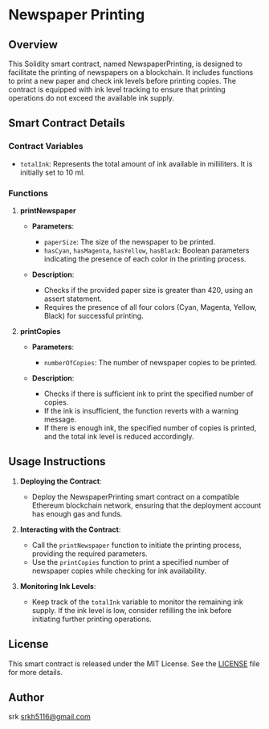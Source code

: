 # Newspaper Printing 

## Overview

This Solidity smart contract, named NewspaperPrinting, is designed to facilitate the printing of newspapers on a blockchain. It includes functions to print a new paper and check ink levels before printing copies. The contract is equipped with ink level tracking to ensure that printing operations do not exceed the available ink supply.

## Smart Contract Details

### Contract Variables

- `totalInk`: Represents the total amount of ink available in milliliters. It is initially set to 10 ml.

### Functions

1. **printNewspaper**

   - **Parameters**: 
     - `paperSize`: The size of the newspaper to be printed.
     - `hasCyan`, `hasMagenta`, `hasYellow`, `hasBlack`: Boolean parameters indicating the presence of each color in the printing process.

   - **Description**: 
     - Checks if the provided paper size is greater than 420, using an assert statement.
     - Requires the presence of all four colors (Cyan, Magenta, Yellow, Black) for successful printing.

2. **printCopies**

   - **Parameters**: 
     - `numberOfCopies`: The number of newspaper copies to be printed.

   - **Description**: 
     - Checks if there is sufficient ink to print the specified number of copies.
     - If the ink is insufficient, the function reverts with a warning message.
     - If there is enough ink, the specified number of copies is printed, and the total ink level is reduced accordingly.

## Usage Instructions

1. **Deploying the Contract**:
   - Deploy the NewspaperPrinting smart contract on a compatible Ethereum blockchain network, ensuring that the deployment account has enough gas and funds.

2. **Interacting with the Contract**:
   - Call the `printNewspaper` function to initiate the printing process, providing the required parameters.
   - Use the `printCopies` function to print a specified number of newspaper copies while checking for ink availability.

3. **Monitoring Ink Levels**:
   - Keep track of the `totalInk` variable to monitor the remaining ink supply. If the ink level is low, consider refilling the ink before initiating further printing operations.

## License

This smart contract is released under the MIT License. See the [LICENSE](./LICENSE) file for more details.

## Author 
srk
srkh5116@gmail.com
